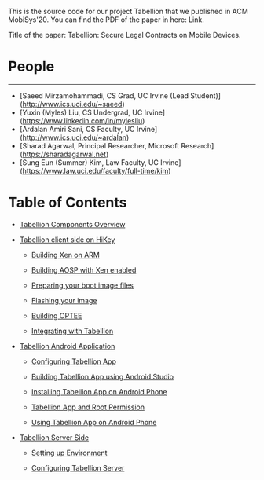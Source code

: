 This is the source code for our project Tabellion that we published in ACM MobiSys'20. You can find the PDF of the paper in here: Link.

Title of the paper: Tabellion: Secure Legal Contracts on Mobile Devices.

# People
------
* [Saeed Mirzamohammadi, CS Grad, UC Irvine (Lead Student)] (http://www.ics.uci.edu/~saeed)
* [Yuxin (Myles) Liu, CS Undergrad, UC Irvine] (https://www.linkedin.com/in/mylesliu)
* [Ardalan Amiri Sani, CS Faculty, UC Irvine] (http://www.ics.uci.edu/~ardalan)
* [Sharad Agarwal, Principal Researcher, Microsoft Research] (https://sharadagarwal.net)
* [Sung Eun (Summer) Kim, Law Faculty, UC Irvine] (https://www.law.uci.edu/faculty/full-time/kim)

# Table of Contents

- [Tabellion Components Overview](Info/tabellion_components_overview.md#tabellion-components-overview)

- [Tabellion client side on HiKey](Info/tabellion_client_side_on_hikey.md#tabellion-client-side-on-hikey)

    - [Building Xen on ARM](Info/tabellion_client_side_on_hikey.md#building-xen-on-arm)

    - [Building AOSP with Xen enabled](Info/tabellion_client_side_on_hikey.md#building-aosp-with-xen-enabled)

    - [Preparing your boot image files](Info/tabellion_client_side_on_hikey.md#preparing-your-boot-image-files)

    - [Flashing your image](Info/tabellion_client_side_on_hikey.md#flashing-your-image)

    - [Building OPTEE](Info/tabellion_client_side_on_hikey.md#building-optee)

    - [Integrating with Tabellion](Info/tabellion_client_side_on_hikey.md#integrating-with-tabellion)

- [Tabellion Android Application](Info/tabellion_android_application.md#tabellion-android-application)

    - [Configuring Tabellion App](Info/tabellion_android_application.md#configuring-tabellion-app)

    - [Building Tabellion App using Android Studio](Info/tabellion_android_application.md#building-tabellion-app-using-android-studio)

    - [Installing Tabellion App on Android Phone](Info/tabellion_android_application.md#installing-tabellion-app-on-android-phone)

    - [Tabellion App and Root Permission](Info/tabellion_android_application.md#tabellion-app-and-root-permission)

    - [Using Tabellion App on Android Phone](Info/tabellion_android_application.md#using-tabellion-app-on-android-phone)

- [Tabellion Server Side](Info/tabllion_server_side.md#tabellion_server_side)

    - [Setting up Environment](Info/tabllion_server_side.md#setting-up-environment)

    - [Configuring Tabellion Server](Info/tabllion_server_side.md#configuring-tabellion-server)